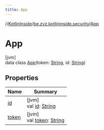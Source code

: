 ```yaml
---
title: App
---
```

//[KotlinInside](../../../index.html)/[be.zvz.kotlininside.security](../index.html)/[App](index.html)



# App



[jvm]\
data class [App](index.html)(token: [String](https://kotlinlang.org/api/latest/jvm/stdlib/kotlin/-string/index.html), id: [String](https://kotlinlang.org/api/latest/jvm/stdlib/kotlin/-string/index.html))



## Properties


| Name | Summary |
|---|---|
| [id](id.html) | [jvm]<br>val [id](id.html): [String](https://kotlinlang.org/api/latest/jvm/stdlib/kotlin/-string/index.html) |
| [token](token.html) | [jvm]<br>val [token](token.html): [String](https://kotlinlang.org/api/latest/jvm/stdlib/kotlin/-string/index.html) |

